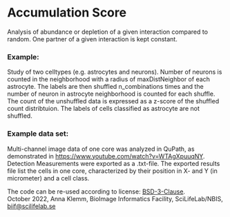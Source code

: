 # Accumulation Score

Analysis of abundance or depletion of a given interaction compared to random. One partner of a given interaction is kept constant.

### Example:   
Study of two celltypes (e.g. astrocytes and neurons). Number of neurons is counted in the neighborhood with a radius of maxDistNeighbor of each astrocyte. The labels are then shuffled n_combinations times and the number of neuron in astrocyte neighborhood is counted for each shuffle. The count of the unshuffled data is expressed as a z-score of the shuffled count distribtuion. The labels of cells classified as astrocyte are not shuffled.

### Example data set:  
Multi-channel image data of one core was analyzed in QuPath, as demonstrated in https://www.youtube.com/watch?v=WTAgXpuuqNY.
Detection Measurements were exported as a .txt-file. The exported results file list the cells in one core, characterized by their position in X- and Y (in micrometer) and a cell class.

The code can be re-used according to license: [BSD-3-Clause](https://opensource.org/licenses/BSD-3-Clause).  
October 2022, Anna Klemm, BioImage Informatics Facility, SciLifeLab/NBIS, biif@scilifelab.se
